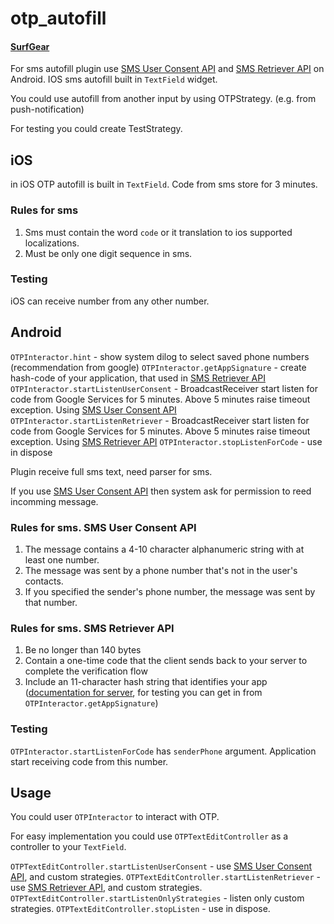 # otp_autofill

#### [SurfGear](https://github.com/surfstudio/SurfGear)

For sms autofill plugin use [SMS User Consent API](user_consent_link) and [SMS Retriever API](retriever_link) on Android. IOS sms autofill built in `TextField` widget.

You could use autofill from another input by using OTPStrategy. (e.g. from push-notification)

For testing you could create TestStrategy.

## iOS

in iOS OTP autofill is built in `TextField`.
Code from sms store for 3 minutes.

### Rules for sms

1. Sms must contain the word `code` or it translation to ios supported localizations.
1. Must be only one digit sequence in sms.

### Testing

iOS can receive number from any other number.

## Android

`OTPInteractor.hint` - show system dilog to select saved phone numbers (recommendation from google)
`OTPInteractor.getAppSignature` - create hash-code of your application, that used in [SMS Retriever API](retriever_link)
`OTPInteractor.startListenUserConsent` - BroadcastReceiver start listen for code from Google Services for 5 minutes. Above 5 minutes raise timeout exception. Using [SMS User Consent API](user_consent_link)
`OTPInteractor.startListenRetriever` - BroadcastReceiver start listen for code from Google Services for 5 minutes. Above 5 minutes raise timeout exception. Using [SMS Retriever API](retriever_link)
`OTPInteractor.stopListenForCode` - use in dispose

Plugin receive full sms text, need parser for sms.

If you use [SMS User Consent API](user_consent_link) then system ask for permission to reed incomming message.

### Rules for sms. SMS User Consent API

1. The message contains a 4-10 character alphanumeric string with at least one number.
2. The message was sent by a phone number that's not in the user's contacts.
3. If you specified the sender's phone number, the message was sent by that number.

### Rules for sms. SMS Retriever API

1. Be no longer than 140 bytes
1. Contain a one-time code that the client sends back to your server to complete the verification flow
1. Include an 11-character hash string that identifies your app ([documentation for server](https://developers.google.com/identity/sms-retriever/verify#computing_your_apps_hash_string), for testing you can get in from `OTPInteractor.getAppSignature`)

### Testing

`OTPInteractor.startListenForCode` has `senderPhone` argument. Application start receiving code from this number.

[user_consent_link]:https://developers.google.com/identity/sms-retriever/user-consent/overview
[retriever_link]:https://developers.google.com/identity/sms-retriever/overview

## Usage

You could user `OTPInteractor` to interact with OTP.

For easy implementation you could use `OTPTextEditController` as a controller to your `TextField`.

`OTPTextEditController.startListenUserConsent` - use [SMS User Consent API](user_consent_link), and custom strategies.
`OTPTextEditController.startListenRetriever` - use [SMS Retriever API](retriever_link), and custom strategies.
`OTPTextEditController.startListenOnlyStrategies` - listen only custom strategies.
`OTPTextEditController.stopListen` - use in dispose.
